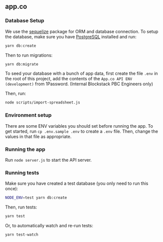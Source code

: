 app.co
----

### Database Setup

We use the [sequelize](https://github.com/sequelize/sequelize) package for ORM and database connection. To setup the database, make sure you
have [PostgreSQL](https://www.postgresql.org/) installed and run:

```bash
yarn db:create
```

Then to run migrations:

```bash
yarn db:migrate
```

To seed your database with a bunch of app data, first create the file `.env` in the root of this project,
add the contents of the `App.co API ENV (development)` from 1Password. (Internal Blockstack PBC Engineers only)

Then, run:

```bash
node scripts/import-spreadsheet.js
```

### Environment setup

There are some ENV variables you should set before running the app. To get started, run `cp .env.sample .env` to create a `.env` file. Then, change the values in that file as appropriate.

### Running the app

Run `node server.js` to start the API server.

### Running tests

Make sure you have created a test database (you only need to run this once):

~~~bash
NODE_ENV=test yarn db:create
~~~

Then, run tests:

~~~bash
yarn test
~~~

Or, to automatically watch and re-run tests:

~~~bash
yarn test-watch
~~~